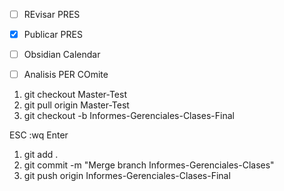 
- [ ] REvisar PRES
- [x] Publicar PRES
- [ ] Obsidian Calendar
- [ ] Analisis PER COmite


1. git checkout Master-Test
2. git pull origin Master-Test
3. git checkout -b Informes-Gerenciales-Clases-Final

ESC :wq Enter

1. git add .
2. git commit -m "Merge branch Informes-Gerenciales-Clases" 
3. git push origin Informes-Gerenciales-Clases-Final